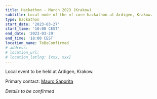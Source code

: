 ```yaml
---
title: Hackathon - March 2023 (Krakow)
subtitle: Local node of the nf-core hackathon at Ardigen, Krakow.
type: hackathon
start_date: '2023-03-27'
start_time: '10:00 CEST'
end_date: '2023-03-29'
end_time: '18:00 CEST'
location_name: ToBeConfirmed
# address:
# location_url:
# location_latlng: [xxx, xxx]
---
```


Local event to be held at Ardigen, Krakow.

Primary contact: [<i class="fab fa-slack"></i> Mauro Saporita](https://nfcore.slack.com/team/U03PV7P60KA)

_Details to be confirmed_